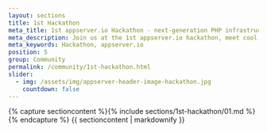 ```yaml
---
layout: sections
title: 1st Hackathon
meta_title: 1st appserver.io Hackathon - next-generation PHP infrastructure
meta_description: Join us at the 1st appserver.io hackathon, meet cool people and help us to build really cool and helpful stuff based on or within appserver.io.
meta_keywords: Hackathon, appserver.io
position: 5
group: Community
permalink: /community/1st-hackathon.html
slider:
  - img: /assets/img/appserver-header-image-hackathon.jpg
    countdown: false
---
```


<section class="grey">
<div class="container">
{% capture sectioncontent %}{% include sections/1st-hackathon/01.md %}{% endcapture %}
{{ sectioncontent | markdownify }}
</div>
</section>

